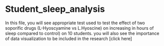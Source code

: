 # Student_sleep_analysis
 In this file, you will see appropriate test used to test the effect of two soporific drugs (L-Hyoscyamine vs L.Hyoscine) on increasing in hours of sleep compared to control) on 10 students. 
you will also see the importance of data visualization to be included in the research 
[click here]


